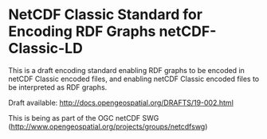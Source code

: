 NetCDF Classic Standard for Encoding RDF Graphs netCDF-Classic-LD
==============================================================

This is a draft encoding standard enabling RDF graphs to be encoded in netCDF Classic encoded files, and enabling netCDF Classic encoded files to be interpreted as RDF graphs.

Draft available: http://docs.opengeospatial.org/DRAFTS/19-002.html

This is being as part of the OGC netCDF SWG (http://www.opengeospatial.org/projects/groups/netcdfswg)
